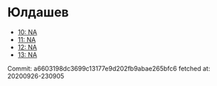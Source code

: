 # Юлдашев
- [10: NA](10.md)
- [11: NA](11.md)
- [12: NA](12.md)
- [13: NA](13.md)

Commit: a6603198dc3699c13177e9d202fb9abae265bfc6
 fetched at: 20200926-230905

